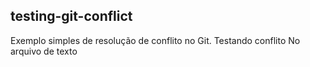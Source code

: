 testing-git-conflict
---
Exemplo simples de resolução de conflito no Git.
Testando conflito
No arquivo de texto
